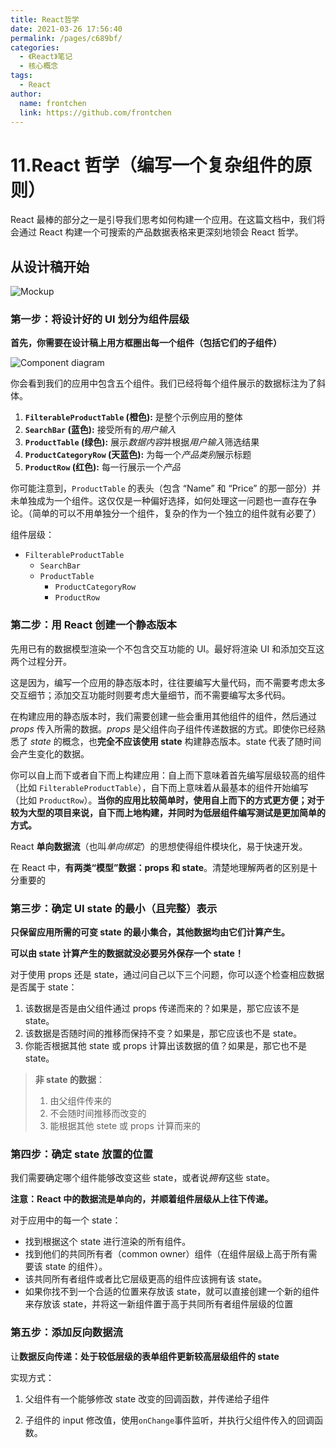 ```yaml
---
title: React哲学
date: 2021-03-26 17:56:40
permalink: /pages/c689bf/
categories:
  - 《React》笔记
  - 核心概念
tags:
  - React
author:
  name: frontchen
  link: https://github.com/frontchen
---
```


# 11.React 哲学（编写一个复杂组件的原则）

React 最棒的部分之一是引导我们思考如何构建一个应用。在这篇文档中，我们将会通过 React 构建一个可搜索的产品数据表格来更深刻地领会 React 哲学。

## 从设计稿开始

![Mockup](https://zh-hans.reactjs.org/static/1071fbcc9eed01fddc115b41e193ec11/d4770/thinking-in-react-mock.png)

### 第一步：将设计好的 UI 划分为组件层级

**首先，你需要在设计稿上用方框圈出每一个组件（包括它们的子组件）**

![Component diagram](https://zh-hans.reactjs.org/static/eb8bda25806a89ebdc838813bdfa3601/6b2ea/thinking-in-react-components.png)

你会看到我们的应用中包含五个组件。我们已经将每个组件展示的数据标注为了斜体。

1. **`FilterableProductTable` (橙色):** 是整个示例应用的整体
2. **`SearchBar` (蓝色):** 接受所有的*用户输入*
3. **`ProductTable` (绿色):** 展示*数据内容*并根据*用户输入*筛选结果
4. **`ProductCategoryRow` (天蓝色):** 为每一个*产品类别*展示标题
5. **`ProductRow` (红色):** 每一行展示一个*产品*

你可能注意到，`ProductTable` 的表头（包含 “Name” 和 “Price” 的那一部分）并未单独成为一个组件。这仅仅是一种偏好选择，如何处理这一问题也一直存在争论。（简单的可以不用单独分一个组件，复杂的作为一个独立的组件就有必要了）

组件层级：

- `FilterableProductTable`
  - `SearchBar`
  - `ProductTable`
    - `ProductCategoryRow`
    - `ProductRow`

### 第二步：用 React 创建一个静态版本

先用已有的数据模型渲染一个不包含交互功能的 UI。最好将渲染 UI 和添加交互这两个过程分开。

这是因为，编写一个应用的静态版本时，往往要编写大量代码，而不需要考虑太多交互细节；添加交互功能时则要考虑大量细节，而不需要编写太多代码。

在构建应用的静态版本时，我们需要创建一些会重用其他组件的组件，然后通过 _props_ 传入所需的数据。_props_ 是父组件向子组件传递数据的方式。即使你已经熟悉了 _state_ 的概念，也**完全不应该使用 state** 构建静态版本。state 代表了随时间会产生变化的数据。

你可以自上而下或者自下而上构建应用：自上而下意味着首先编写层级较高的组件（比如 `FilterableProductTable`），自下而上意味着从最基本的组件开始编写（比如 `ProductRow`）。**当你的应用比较简单时，使用自上而下的方式更方便；对于较为大型的项目来说，自下而上地构建，并同时为低层组件编写测试是更加简单的方式。**

React **单向数据流**（也叫*单向绑定*）的思想使得组件模块化，易于快速开发。

在 React 中，**有两类“模型”数据：props 和 state**。清楚地理解两者的区别是十分重要的

### 第三步：确定 UI state 的最小（且完整）表示

**只保留应用所需的可变 state 的最小集合，其他数据均由它们计算产生。**

**可以由 state 计算产生的数据就没必要另外保存一个 state！**

对于使用 props 还是 state，通过问自己以下三个问题，你可以逐个检查相应数据是否属于 state：

1. 该数据是否是由父组件通过 props 传递而来的？如果是，那它应该不是 state。
2. 该数据是否随时间的推移而保持不变？如果是，那它应该也不是 state。
3. 你能否根据其他 state 或 props 计算出该数据的值？如果是，那它也不是 state。

> **非 state 的数据**：
>
> 1. 由父组件传来的
> 2. 不会随时间推移而改变的
> 3. 能根据其他 stete 或 props 计算而来的

### 第四步：确定 state 放置的位置

我们需要确定哪个组件能够改变这些 state，或者说*拥有*这些 state。

**注意：React 中的数据流是单向的，并顺着组件层级从上往下传递。**

对于应用中的每一个 state：

- 找到根据这个 state 进行渲染的所有组件。
- 找到他们的共同所有者（common owner）组件（在组件层级上高于所有需要该 state 的组件）。
- 该共同所有者组件或者比它层级更高的组件应该拥有该 state。
- 如果你找不到一个合适的位置来存放该 state，就可以直接创建一个新的组件来存放该 state，并将这一新组件置于高于共同所有者组件层级的位置

### 第五步：添加反向数据流

让**数据反向传递：处于较低层级的表单组件更新较高层级组件的 state**

实现方式：

1. 父组件有一个能够修改 state 改变的回调函数，并传递给子组件

2. 子组件的 input 修改值，使用`onChange`事件监听，并执行父组件传入的回调函数。
